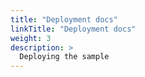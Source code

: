 ```yaml
---
title: "Deployment docs"
linkTitle: "Deployment docs"
weight: 3
description: >
  Deploying the sample
---
```

